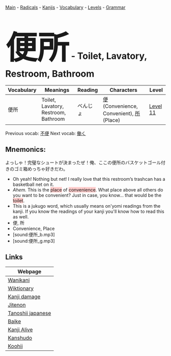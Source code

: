 <style> bigfont {font-size: 100px}</style>
[Main](../README.md) -
[Radicals](../radicals.md) -
[Kanjis](../kanjis.md) -
[Vocabulary](../vocabulary.md) -
[Levels](../levels.md) -
[Grammar](../grammar.md)
# <bigfont> 便所</bigfont> - Toilet, Lavatory, Restroom, Bathroom 

| Vocabulary | Meanings | Reading | Characters | Level |
| --- | --- | --- | --- | --- |
| 便所 | Toilet, Lavatory, Restroom, Bathroom | べんじょ |  [便](../kanjis/便.md) (Convenience, Convenient), [所](../kanjis/所.md) (Place) | [Level 11](../levels/wk_level11.md) |

Previous vocab: [不便](不便.md) Next vocab: [働く](働く.md) 

## Mnemonics:
よっしゃ！完璧なシュートが決まったぜ！俺、ここの便所のバスケットゴール付きのゴミ箱めっちゃ好きだわ。
* Oh yeah! Nothing but net! I really love that this restroom’s trashcan has a basketball net on it.
* *Ahem.* This is the <span style="background-color:#ffcccb"> place</span> of <span style="background-color:#ffcccb"> convenience</span>. What place above all others do you want to be convenient? Just in case, you know... that would be the <span style="background-color:#ffcccb"> toilet</span>.
* This is a jukugo word, which usually means on'yomi readings from the kanji. If you know the readings of your kanji you'll know how to read this as well.
* 便, 所
* Convenience, Place
* [sound:便所_b.mp3]
* [sound:便所_g.mp3]


## Links 

| Webpage |
| --- |
| [Wanikani          ](https://www.wanikani.com/kanji/便所) |
| [Wiktionary        ](https://en.wiktionary.org/wiki/便所) |
| [Kanji damage      ](http://www.kanjidamage.com/kanji/search?utf8=✓&q=便所) |
| [Jitenon           ](https://jitenon.com/kanji/便所) |
| [Tanoshii japanese ](https://www.tanoshiijapanese.com/dictionary/kanji.cfm?k=便所) |
| [Baike             ](https://baike.baidu.com/item/便所) |
| [Kanji Alive       ](https://app.kanjialive.com/便所) |
| [Kanshudo          ](https://www.kanshudo.com/searchmn?q=便所) |
| [Koohii            ](https://kanji.koohii.com/study/kanji/便所) |
